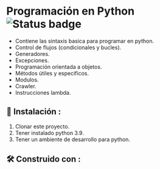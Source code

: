 # Programación en Python ![Status badge](https://img.shields.io/badge/status-in%20progress-brightgreen)

- Contiene las sintaxis basica para programar en python.
- Control de flujos (condicionales y bucles).
- Generadores.
- Excepciones.
- Programación orientada a objetos.
- Métodos útiles y especificos.
- Modulos.
- Crawler.
- Instrucciones lambda.


## 🔧 Instalación :

1. Clonar este proyecto.
2. Tener instalado python 3.9.
3. Tener un ambiente de desarrollo para python.


## 🛠️ Construido con :


